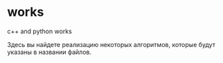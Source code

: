 # works
c++ and python works

Здесь вы найдете реализацию некоторых алгоритмов, которые будут указаны в названии файлов.
